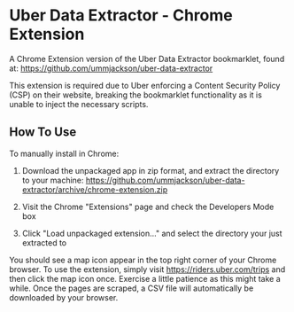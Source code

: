 # Uber Data Extractor - Chrome Extension

A Chrome Extension version of the Uber Data Extractor bookmarklet, found at: https://github.com/ummjackson/uber-data-extractor

This extension is required due to Uber enforcing a Content Security Policy (CSP) on their website, breaking the bookmarklet functionality as it is unable to inject the necessary scripts.

## How To Use

To manually install in Chrome:

1. Download the unpackaged app in zip format, and extract the directory to your machine: https://github.com/ummjackson/uber-data-extractor/archive/chrome-extension.zip

2. Visit the Chrome "Extensions" page and check the Developers Mode box

3. Click "Load unpackaged extension..." and select the directory your just extracted to

You should see a map icon appear in the top right corner of your Chrome browser. To use the extension, simply visit https://riders.uber.com/trips and then click the map icon once. Exercise a little patience as this might take a while. Once the pages are scraped, a CSV file will automatically be downloaded by your browser. 